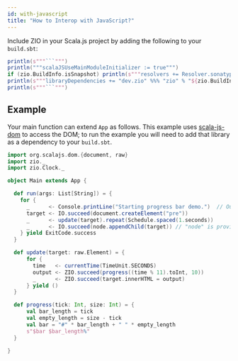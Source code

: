 ```yaml
---
id: with-javascript
title: "How to Interop with JavaScript?"
---
```


Include ZIO in your Scala.js project by adding the following to your `build.sbt`:

```scala mdoc:passthrough
println(s"""```""")
println("""scalaJSUseMainModuleInitializer := true""")
if (zio.BuildInfo.isSnapshot) println(s"""resolvers += Resolver.sonatypeRepo("snapshots")""")
println(s"""libraryDependencies += "dev.zio" %%% "zio" % "${zio.BuildInfo.version}"""")
println(s"""```""")
```

## Example

Your main function can extend `App` as follows.
This example uses [scala-js-dom](https://github.com/scala-js/scala-js-dom) to access the DOM; to run the example you
will need to add that library as a dependency to your `build.sbt`.

```scala
import org.scalajs.dom.{document, raw}
import zio._
import zio.Clock._

object Main extends App {

  def run(args: List[String]) = {
    for {
      _      <- Console.printLine("Starting progress bar demo.")  // Outputs on browser console log.
      target <- IO.succeed(document.createElement("pre"))
      _      <- update(target).repeat(Schedule.spaced(1.seconds))
      _      <- IO.succeed(node.appendChild(target)) // "node" is provided in this page by mdoc.
    } yield ExitCode.success
  }

  def update(target: raw.Element) = {
      for {
        time   <- currentTime(TimeUnit.SECONDS)
        output <- ZIO.succeed(progress((time % 11).toInt, 10))
        _      <- ZIO.succeed(target.innerHTML = output)
      } yield ()
  }

  def progress(tick: Int, size: Int) = {
      val bar_length = tick
      val empty_length = size - tick
      val bar = "#" * bar_length + " " * empty_length
      s"$bar $bar_length%"
  }

}
```
